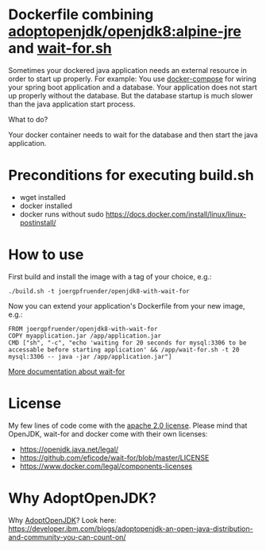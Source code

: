 # Dockerfile combining [adoptopenjdk/openjdk8:alpine-jre](https://hub.docker.com/r/adoptopenjdk/openjdk8) and [wait-for.sh](https://github.com/eficode/wait-for)

Sometimes your dockered java application needs an external resource in order to start up properly.
For example: You use [docker-compose](https://docs.docker.com/compose/) for wiring your spring boot application and a database. Your application does not start up properly without the database. But the database startup is much slower than the java application start process.

What to do?

Your docker container needs to wait for the database and then start the java application.

# Preconditions for executing build.sh

- wget installed
- docker installed
- docker runs without sudo https://docs.docker.com/install/linux/linux-postinstall/


# How to use

First build and install the image with a tag of your choice, e.g.:

    ./build.sh -t joergpfruender/openjdk8-with-wait-for
    
    
Now you can extend your application's Dockerfile from your new image, e.g.:

    FROM joergpfruender/openjdk8-with-wait-for
    COPY myapplication.jar /app/application.jar
    CMD ["sh", "-c", "echo 'waiting for 20 seconds for mysql:3306 to be accessable before starting application' && /app/wait-for.sh -t 20 mysql:3306 -- java -jar /app/application.jar"]
      
[More documentation about wait-for](https://github.com/eficode/wait-for/)
    
# License

My few lines of code come with the [apache 2.0 license](LICENSE).
Please mind that OpenJDK, wait-for and docker come with their own licenses:

- https://openjdk.java.net/legal/
- https://github.com/eficode/wait-for/blob/master/LICENSE
- https://www.docker.com/legal/components-licenses


# Why AdoptOpenJDK?

Why [AdoptOpenJDK](https://adoptopenjdk.net/)? Look here: https://developer.ibm.com/blogs/adoptopenjdk-an-open-java-distribution-and-community-you-can-count-on/

